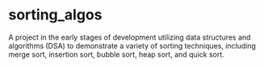 # sorting_algos
A project in the early stages of development utilizing data structures and algorithms (DSA) to demonstrate a variety of sorting techniques, including merge sort, insertion sort, bubble sort, heap sort, and quick sort.

